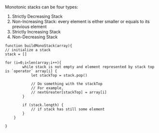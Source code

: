 Monotonic stacks can be four types:

1. Strictly Decreasing Stack
2. Non-Increasing Stack: every element is either smaller or equals to its previous element
3. Strictly Increasing Stack
4. Non-Decreasing Stack


```
function buildMonoStack(array){
// initialize a stack
stack = []

for (i=0;i<len(array;i++){
		while stack is not empty and element represented by stack top is `operator` array[i] {
			let stackTop = stack.pop()
			
			// Do something with the stackTop
			// For example,
			// nextGreater[stackTop] = array[i]
		}
		
		if (stack.length) {
			// if stack has still some element
		}
	}

}

```
<!--stackedit_data:
eyJoaXN0b3J5IjpbLTE2ODcxMDAxNTIsNDQwOTIwNTg1XX0=
-->